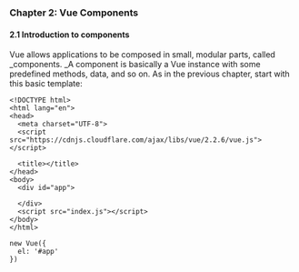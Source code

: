 ### Chapter 2: Vue Components

#### 2.1 Introduction to components

Vue allows applications to be composed in small, modular parts, called _components. _A component is basically a Vue instance with some predefined methods, data, and so on. As in the previous chapter, start with this basic template:

```
<!DOCTYPE html>
<html lang="en">
<head>
  <meta charset="UTF-8">
  <script src="https://cdnjs.cloudflare.com/ajax/libs/vue/2.2.6/vue.js"></script>

  <title></title>
</head>
<body>
  <div id="app">

  </div>
  <script src="index.js"></script>
</body>
</html>
```

```
new Vue({
  el: '#app'
})
```






